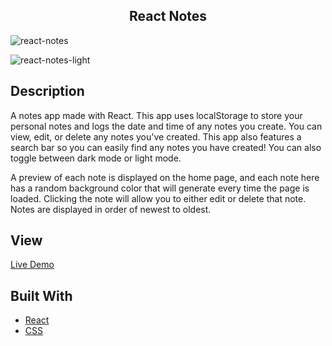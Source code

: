 <h2 align="center"> React Notes </h2>

![react-notes](https://user-images.githubusercontent.com/91632194/225176736-56af85ed-4eda-4afd-9ce8-842bb8c2eb02.png)

![react-notes-light](https://user-images.githubusercontent.com/91632194/225176760-0c5ac2ac-8b33-4955-b6e6-0ab9185d1405.png)

## Description
A notes app made with React. This app uses localStorage to store your personal notes and logs the date and time of 
any notes you create. You can view, edit, or delete any notes you've created. This app also features a search bar so you can easily find any notes you have created! You can also toggle between dark mode or light mode. 

A preview of each note is displayed on the home page, and each note here has a random background color that will generate every time the page is loaded. Clicking the note will allow you to either edit or delete that note. Notes are displayed in order of newest to oldest. 

## View
[Live Demo](https://react-notes-one.vercel.app/)

## Built With
- [React](https://reactjs.org/)
- [CSS](https://developer.mozilla.org/en-US/docs/Web/CSS)



